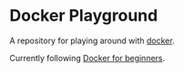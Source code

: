 # Docker Playground

A repository for playing around with [docker](https://docker.com).

Currently following [Docker for beginners](https://github.com/docker/labs/blob/master/beginner/readme.md).
